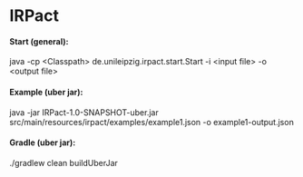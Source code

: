 # IRPact

#### Start (general):

java -cp \<Classpath\> de.unileipzig.irpact.start.Start -i \<input file\> -o \<output file\>

#### Example (uber jar):

java -jar IRPact-1.0-SNAPSHOT-uber.jar src/main/resources/irpact/examples/example1.json -o example1-output.json

#### Gradle (uber jar):

./gradlew clean buildUberJar
